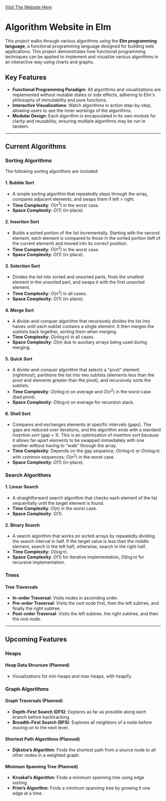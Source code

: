 [Visit The Website Here](https://dinosaur-oatmeal.github.io/Sorting-Algorithm-Website/)

# Algorithm Website in Elm

This project walks through various algorithms using the **Elm programming language**, a functional programming language designed for building web applications. This project demonstrates how functional programming techniques can be applied to implement and visualize various algorithms in an interactive way using charts and graphs.

## Key Features

- **Functional Programming Paradigm**: All algorithms and visualizations are implemented without mutable states or side effects, adhering to Elm's philosophy of immutability and pure functions.
- **Interactive Visualizations**: Watch algorithms in action step-by-step, allowing users to see the inner workings of the algorithms.
- **Modular Design**: Each algorithm is encapsulated in its own module for clarity and reusability, ensuring multiple algorithms may be run in tandem.

---

## Current Algorithms

### Sorting Algorithms
The following sorting algorithms are included:

#### **1. Bubble Sort**
- A simple sorting algorithm that repeatedly steps through the array, compares adjacent elements, and swaps them if left > right.  
- **Time Complexity**: $O(n^2)$ in the worst case.  
- **Space Complexity**: $O(1)$ (in-place).  

#### **2. Insertion Sort**
- Builds a sorted portion of the list incrementally. Starting with the second element, each element is compared to those in the sorted portion (left of the current element) and moved into its correct position.  
- **Time Complexity**: $O(n^2)$ in the worst case.  
- **Space Complexity**: $O(1)$ (in-place).  

#### **3. Selection Sort**
- Divides the list into sorted and unsorted parts, finds the smallest element in the unsorted part, and swaps it with the first unsorted element.  
- **Time Complexity**: $O(n^2)$ in all cases.  
- **Space Complexity**: $O(1)$ (in-place).  

#### **4. Merge Sort**
- A divide-and-conquer algorithm that recursively divides the list into halves until each sublist contains a single element. It then merges the sublists back together, sorting them when merging.  
- **Time Complexity**: $O(n \log n)$ in all cases.  
- **Space Complexity**: $O(n)$ due to auxiliary arrays being used during merging.  

#### **5. Quick Sort**
- A divide-and-conquer algorithm that selects a "pivot" element (rightmost), partitions the list into two sublists (elements less than the pivot and elements greater than the pivot), and recursively sorts the sublists.  
- **Time Complexity**: $O(n \log n)$ on average and $O(n^2)$ in the worst case (bad pivot).  
- **Space Complexity**: $O(\log n)$ on average for recursion stack.  

#### **6. Shell Sort**
- Compares and exchanges elements at specific intervals (gaps). The gaps are reduced over iterations, and the algorithm ends with a standard insertion sort (gap = 1). This is an optimization of insertion sort because it allows far-apart elements to be swapped immediately with one another without having to "walk" through the array.  
- **Time Complexity**: Depends on the gap sequence; $O(n \log n)$ or $O(n \log n)$ with common sequences; $O(n^2)$ in the worst case.  
- **Space Complexity**: $O(1)$ (in-place).  

### Search Algorithms

#### **1. Linear Search**
- A straightforward search algorithm that checks each element of the list sequentially until the target element is found.  
- **Time Complexity**: $O(n)$ in the worst case.  
- **Space Complexity**: $O(1)$.  

#### **2. Binary Search**
- A search algorithm that works on sorted arrays by repeatedly dividing the search interval in half. If the target value is less than the middle element, search in the left half; otherwise, search in the right half.
- **Time Complexity**: $O(\log n)$.
- **Space Complexity**: $O(1)$ for iterative implementation, $O(\log n)$ for recursive implementation.

### **Trees**
#### **Tree Traversals**
- **In-order Traversal**: Visits nodes in ascending order.
- **Pre-order Traversal**: Visits the root node first, then the left subtree, and finally the right subtree.
- **Post-order Traversal**: Visits the left subtree, the right subtree, and then the root node.
  
---

## Upcoming Features

### **Heaps**
#### **Heap Data Structure** (Planned)
- Visualizations for min-heaps and max-heaps, with heapify.

### **Graph Algorithms**
#### **Graph Traversals** (Planned)
- **Depth-First Search (DFS)**: Explores as far as possible along each branch before backtracking.
- **Breadth-First Search (BFS)**: Explores all neighbors of a node before moving on to the next level.

#### **Shortest Path Algorithms** (Planned)
- **Dijkstra’s Algorithm**: Finds the shortest path from a source node to all other nodes in a weighted graph.

#### **Minimum Spanning Tree** (Planned)
- **Kruskal’s Algorithm**: Finds a minimum spanning tree using edge sorting.
- **Prim’s Algorithm**: Finds a minimum spanning tree by growing it one edge at a time.
